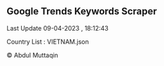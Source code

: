 

## Google Trends Keywords Scraper 
 
Last Update 09-04-2023 , 18:12:43

Country List :
VIETNAM.json



© Abdul Muttaqin 
